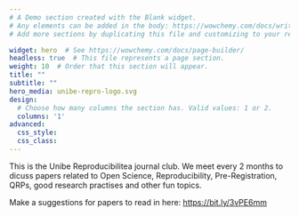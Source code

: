 ```yaml
---
# A Demo section created with the Blank widget.
# Any elements can be added in the body: https://wowchemy.com/docs/writing-markdown-latex/
# Add more sections by duplicating this file and customizing to your requirements.

widget: hero  # See https://wowchemy.com/docs/page-builder/
headless: true  # This file represents a page section.
weight: 10  # Order that this section will appear.
title: ""
subtitle: ""
hero_media: unibe-repro-logo.svg
design:
  # Choose how many columns the section has. Valid values: 1 or 2.
  columns: '1'
advanced:
  css_style:
  css_class:
---
```


This is the Unibe Reproducibilitea journal club. We meet every 2 months to dicuss papers related to Open Science, Reproducibility, Pre-Registration, QRPs, good research practises and other fun topics.

Make a suggestions for papers to read in here: https://bit.ly/3vPE6mm
